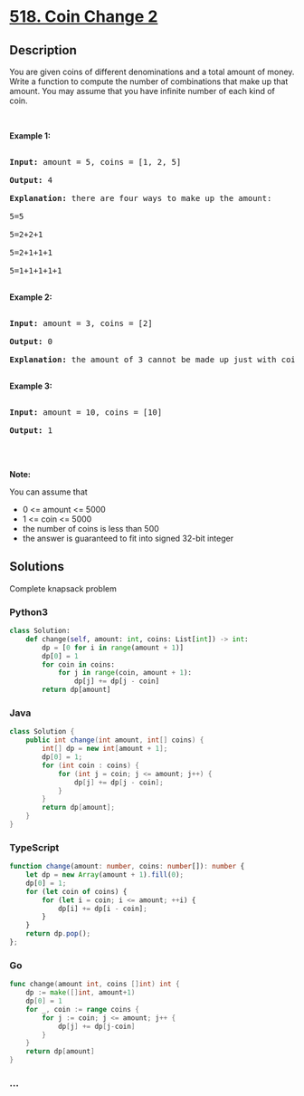 # [518. Coin Change 2](https://leetcode.com/problems/coin-change-2)



## Description

<p>You are given coins of different denominations and a total amount of money. Write a function to compute the number of combinations that make up that amount. You may assume that you have infinite number of each kind of coin.</p>



<ul>

</ul>



<p>&nbsp;</p>



<p><b>Example 1:</b></p>



<pre>

<b>Input:</b> amount = 5, coins = [1, 2, 5]

<b>Output:</b> 4

<b>Explanation:</b> there are four ways to make up the amount:

5=5

5=2+2+1

5=2+1+1+1

5=1+1+1+1+1

</pre>



<p><b>Example 2:</b></p>



<pre>

<b>Input:</b> amount = 3, coins = [2]

<b>Output:</b> 0

<b>Explanation:</b> the amount of 3 cannot be made up just with coins of 2.

</pre>



<p><b>Example 3:</b></p>



<pre>

<b>Input:</b> amount = 10, coins = [10]

<b>Output:</b> 1

</pre>



<p>&nbsp;</p>



<p><b>Note:</b></p>



<p>You can assume that</p>



<ul>
	<li>0 &lt;= amount &lt;= 5000</li>
	<li>1 &lt;= coin &lt;= 5000</li>
	<li>the number of coins is less than 500</li>
	<li>the answer is guaranteed to fit into signed 32-bit integer</li>
</ul>



## Solutions

Complete knapsack problem

<!-- tabs:start -->

### **Python3**

```python
class Solution:
    def change(self, amount: int, coins: List[int]) -> int:
        dp = [0 for i in range(amount + 1)]
        dp[0] = 1
        for coin in coins:
            for j in range(coin, amount + 1):
                dp[j] += dp[j - coin]
        return dp[amount]
```

### **Java**

```java
class Solution {
    public int change(int amount, int[] coins) {
        int[] dp = new int[amount + 1];
        dp[0] = 1;
        for (int coin : coins) {
            for (int j = coin; j <= amount; j++) {
                dp[j] += dp[j - coin];
            }
        }
        return dp[amount];
    }
}
```

### **TypeScript**

```ts
function change(amount: number, coins: number[]): number {
    let dp = new Array(amount + 1).fill(0);
    dp[0] = 1;
    for (let coin of coins) {
        for (let i = coin; i <= amount; ++i) {
            dp[i] += dp[i - coin];
        }
    }
    return dp.pop();
};
```

### **Go**

```go
func change(amount int, coins []int) int {
	dp := make([]int, amount+1)
	dp[0] = 1
	for _, coin := range coins {
		for j := coin; j <= amount; j++ {
			dp[j] += dp[j-coin]
		}
	}
	return dp[amount]
}
```

### **...**

```

```

<!-- tabs:end -->
